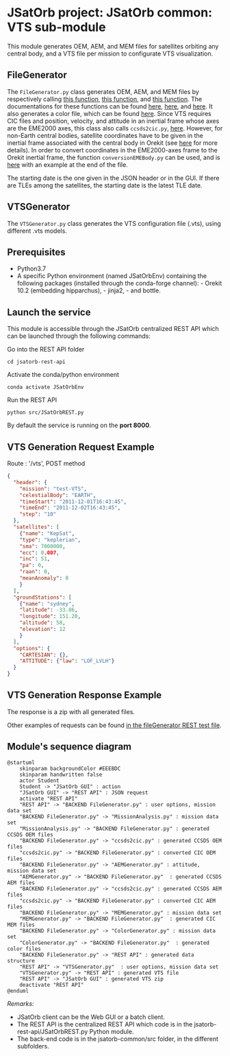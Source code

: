 # JSatOrb project: JSatOrb common: VTS sub-module

This module generates OEM, AEM, and MEM files for satellites orbiting any central body, and a VTS file per mission to configurate VTS visualization.


## FileGenerator

The `FileGenerator.py` class generates OEM, AEM, and MEM files by respectively calling [this function](../../../jsatorb-visibility-service/src/MissionAnalysis.py), [this function](../AEM/AEMGenerator.py), and [this function](../MEM/MEMGenerator.py).
The documentations for these functions can be found [here](../../../jsatorb-visibility-service/README.md), [here](../AEM/README.md), and [here](../MEM/README.md).
It also generates a color file, which can be found [here](../MEM/ColorGenerator.py).
Since VTS requires CIC files and position, velocity, and attitude in an inertial frame whose axes are the EME2000 axes, this class also calls `ccsds2cic.py`, [here](../file-conversion/ccsds2cic.py).
However, for non-Earth central bodies, satellite coordinates have to be given in the inertial frame associated with the central body in Orekit (see [here](../MEM/README.md) for more details). In order to convert coordinates in the EME2000-axes frame to the Orekit inertial frame, the function `conversionEMEBody.py` can be used, and is [here](conversionEMEBody.py) with an example at the end of the file.

The starting date is the one given in the JSON header or in the GUI. If there are TLEs among the satellites, the starting date is the latest TLE date.

## VTSGenerator

The `VTSGenerator.py` class generates the VTS configuration file (.vts), using different .vts models.


## Prerequisites

- Python3.7
- A specific Python environment (named JSatOrbEnv) containing the following packages (installed through the conda-forge channel):
        - Orekit 10.2 (embedding hipparchus),
        - jinja2,
        - and bottle.


## Launch the service

This module is accessible through the JSatOrb centralized REST API which can be launched through the following commands:

Go into the REST API folder
```
cd jsatorb-rest-api
```
Activate the conda/python environment
```
conda activate JSatOrbEnv
```
Run the REST API
```
python src/JSatOrbREST.py
```
By default the service is running on the **port 8000**.


## VTS Generation Request Example

Route : '/vts', POST method
```json
{
  "header": {
    "mission": "test-VTS",
    "celestialBody": "EARTH",
    "timeStart": "2011-12-01T16:43:45",
    "timeEnd": "2011-12-02T16:43:45",
    "step": "10"
  },
  "satellites": [
    {"name": "KepSat",
    "type": "keplerian",
    "sma": 7000000,
    "ecc": 0.007,
    "inc": 51,
    "pa": 0,
    "raan": 0,
    "meanAnomaly": 0
    }
  ],
  "groundStations": [
    {"name": "sydney",
    "latitude": -33.86,
    "longitude": 151.20,
    "altitude": 58,
    "elevation": 12
    }
  ],
  "options": {
    "CARTESIAN": {},
    "ATTITUDE": {"law": "LOF_LVLH"}
  }
}
```


## VTS Generation Response Example

The response is a zip with all generated files.

Other examples of requests can be found [in the fileGenerator REST test file](../../../jsatorb-rest-api/test-rest/fileGenerator-request.http).


## Module's sequence diagram

```plantuml
@startuml
    skinparam backgroundColor #EEEBDC
    skinparam handwritten false
    actor Student
    Student -> "JSatOrb GUI" : action
    "JSatOrb GUI" -> "REST API" : JSON request
    activate "REST API"
    "REST API" -> "BACKEND FileGenerator.py" : user options, mission data set
    "BACKEND FileGenerator.py" -> "MissionAnalysis.py" : mission data set
    "MissionAnalysis.py" -> "BACKEND FileGenerator.py" : generated CCSDS OEM files
    "BACKEND FileGenerator.py" -> "ccsds2cic.py" : generated CCSDS OEM files
    "ccsds2cic.py" -> "BACKEND FileGenerator.py" : converted CIC OEM files
    "BACKEND FileGenerator.py" -> "AEMGenerator.py" : attitude, mission data set
    "AEMGenerator.py" -> "BACKEND FileGenerator.py"  : generated CCSDS AEM files
    "BACKEND FileGenerator.py" -> "ccsds2cic.py" : generated CCSDS AEM files
    "ccsds2cic.py" -> "BACKEND FileGenerator.py" : converted CIC AEM files
    "BACKEND FileGenerator.py" -> "MEMGenerator.py" : mission data set
    "MEMGenerator.py" -> "BACKEND FileGenerator.py"  : generated CIC MEM files 
    "BACKEND FileGenerator.py" -> "ColorGenerator.py" : mission data set
    "ColorGenerator.py" -> "BACKEND FileGenerator.py"  : generated color files
    "BACKEND FileGenerator.py" -> "REST API" : generated data structure
    "REST API" -> "VTSGenerator.py"  : user options, mission data set
    "VTSGenerator.py" -> "REST API" : generated VTS file
    "REST API" -> "JSatOrb GUI" : generated VTS zip
    deactivate "REST API"    
@enduml
```

_Remarks:_
- JSatOrb client can be the Web GUI or a batch client.  
- The REST API is the centralized REST API which code is in the jsatorb-rest-api/JSatOrbREST.py Python module.  
- The back-end code is in the jsatorb-common/src folder, in the different subfolders.
